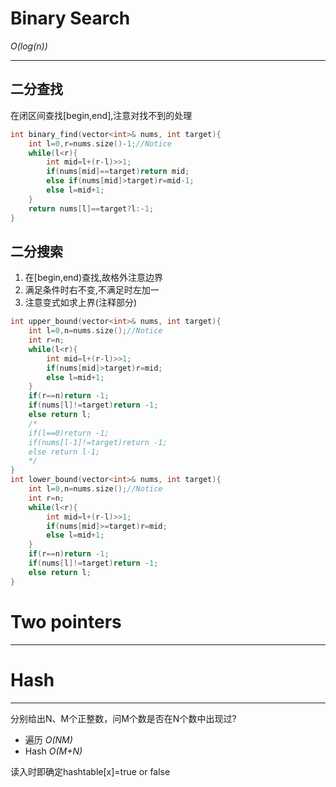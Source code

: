# Binary Search
*O(log(n))*

---
## 二分查找
在闭区间查找[begin,end],注意对找不到的处理
```cpp
int binary_find(vector<int>& nums, int target){
    int l=0,r=nums.size()-1;//Notice
    while(l<r){
        int mid=l+(r-l)>>1;
        if(nums[mid]==target)return mid;
        else if(nums[mid]>target)r=mid-1;
        else l=mid+1;
    }
    return nums[l]==target?l:-1;
}
```
## 二分搜索
1. 在[begin,end)查找,故格外注意边界
2. 满足条件时右不变,不满足时左加一
3. 注意变式如求上界(注释部分)

```cpp
int upper_bound(vector<int>& nums, int target){
    int l=0,n=nums.size();//Notice
    int r=n;
    while(l<r){
        int mid=l+(r-l)>>1;
        if(nums[mid]>target)r=mid;
        else l=mid+1;
    }
    if(r==n)return -1;
    if(nums[l]!=target)return -1;
    else return l;
    /*
    if(l==0)return -1;
    if(nums[l-1]!=target)return -1;
    else return l-1;    
    */
}
int lower_bound(vector<int>& nums, int target){
    int l=0,n=nums.size();//Notice
    int r=n;
    while(l<r){
        int mid=l+(r-l)>>1;
        if(nums[mid]>=target)r=mid;
        else l=mid+1;
    }
    if(r==n)return -1;
    if(nums[l]!=target)return -1;
    else return l;
}
```

# Two pointers
---

# Hash
---
分别给出N、M个正整数，问M个数是否在N个数中出现过?

- 遍历 *O(NM)*
- Hash *O(M+N)*

读入时即确定hashtable[x]=true or false